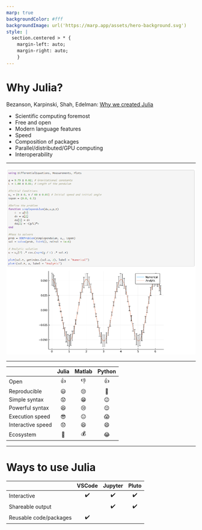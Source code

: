 ```yaml
---
marp: true
backgroundColor: #fff
backgroundImage: url('https://marp.app/assets/hero-background.svg')
style: |
  section.centered > * {
    margin-left: auto;
    margin-right: auto;
    }
---
```


# Why Julia?
Bezanson, Karpinski, Shah, Edelman: [Why we created Julia](https://julialang.org/blog/2012/02/why-we-created-julia/)

* Scientific computing foremost
* Free and open
* Modern language features
* Speed
* Composition of packages
* Parallel/distributed/GPU computing
* Interoperability


---
<!-- _class: centered -->

![h:600](diffeq_meas.png)

---
<!-- _class: centered -->

| |  Julia |  Matlab  | Python  |
|--|:------:|:----------:|:---------:|
| Open  | :thumbsup: |  :thumbsdown:  |  :thumbsup:  |
| Reproducible  |  :smiley:  |  :unamused: | :grimacing:  | 
| Simple syntax | :worried: | :grin:  | :wink:  |
| Powerful syntax | :satisfied:   | :cry: | :relieved:|
| Execution speed | :sunglasses: | :neutral_face: |  :scream:  |
| Interactive speed  | :disappointed:  | :laughing: |  :smile:  |
| Ecosystem | :construction_worker: | :moneybag: | :joy:  |

--- 

# Ways to use Julia

<!-- _class: centered -->

| |  VSCode |  Jupyter  |  Pluto  |
|--|:------:|:----------:|:---------:|
| Interactive  | :heavy_check_mark: | :heavy_check_mark: | :heavy_check_mark:  |
| Shareable output  |   | :heavy_check_mark: | :heavy_check_mark:  |
| Reusable code/packages  | :heavy_check_mark: |   | | 
